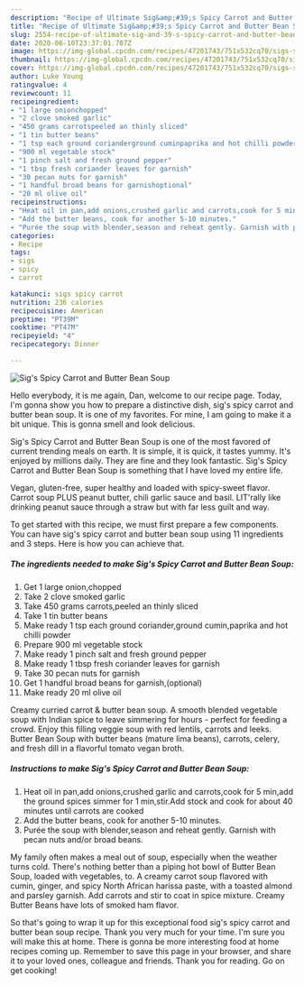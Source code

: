 ```yaml
---
description: "Recipe of Ultimate Sig&amp;#39;s Spicy Carrot and Butter Bean Soup"
title: "Recipe of Ultimate Sig&amp;#39;s Spicy Carrot and Butter Bean Soup"
slug: 2554-recipe-of-ultimate-sig-and-39-s-spicy-carrot-and-butter-bean-soup
date: 2020-06-10T23:37:01.707Z
image: https://img-global.cpcdn.com/recipes/47201743/751x532cq70/sigs-spicy-carrot-and-butter-bean-soup-recipe-main-photo.jpg
thumbnail: https://img-global.cpcdn.com/recipes/47201743/751x532cq70/sigs-spicy-carrot-and-butter-bean-soup-recipe-main-photo.jpg
cover: https://img-global.cpcdn.com/recipes/47201743/751x532cq70/sigs-spicy-carrot-and-butter-bean-soup-recipe-main-photo.jpg
author: Luke Young
ratingvalue: 4
reviewcount: 11
recipeingredient:
- "1 large onionchopped"
- "2 clove smoked garlic"
- "450 grams carrotspeeled an thinly sliced"
- "1 tin butter beans"
- "1 tsp each ground corianderground cuminpaprika and hot chilli powder"
- "900 ml vegetable stock"
- "1 pinch salt and fresh ground pepper"
- "1 tbsp fresh coriander leaves for garnish"
- "30 pecan nuts for garnish"
- "1 handful broad beans for garnishoptional"
- "20 ml olive oil"
recipeinstructions:
- "Heat oil in pan,add onions,crushed garlic and carrots,cook for 5 min,add the ground spices simmer for 1 min,stir.Add stock and cook for about 40 minutes until carrots are cooked"
- "Add the butter beans, cook for another 5-10 minutes."
- "Purée the soup with blender,season and reheat gently. Garnish with pecan nuts and/or broad beans."
categories:
- Recipe
tags:
- sigs
- spicy
- carrot

katakunci: sigs spicy carrot 
nutrition: 236 calories
recipecuisine: American
preptime: "PT39M"
cooktime: "PT47M"
recipeyield: "4"
recipecategory: Dinner

---
```



![Sig&#39;s Spicy Carrot and Butter Bean Soup](https://img-global.cpcdn.com/recipes/47201743/751x532cq70/sigs-spicy-carrot-and-butter-bean-soup-recipe-main-photo.jpg)

Hello everybody, it is me again, Dan, welcome to our recipe page. Today, I'm gonna show you how to prepare a distinctive dish, sig&#39;s spicy carrot and butter bean soup. It is one of my favorites. For mine, I am going to make it a bit unique. This is gonna smell and look delicious.

Sig&#39;s Spicy Carrot and Butter Bean Soup is one of the most favored of current trending meals on earth. It is simple, it is quick, it tastes yummy. It's enjoyed by millions daily. They are fine and they look fantastic. Sig&#39;s Spicy Carrot and Butter Bean Soup is something that I have loved my entire life.

Vegan, gluten-free, super healthy and loaded with spicy-sweet flavor. Carrot soup PLUS peanut butter, chili garlic sauce and basil. LIT&#39;rally like drinking peanut sauce through a straw but with far less guilt and way.


To get started with this recipe, we must first prepare a few components. You can have sig&#39;s spicy carrot and butter bean soup using 11 ingredients and 3 steps. Here is how you can achieve that.

<!--inarticleads1-->

##### The ingredients needed to make Sig&#39;s Spicy Carrot and Butter Bean Soup:

1. Get 1 large onion,chopped
1. Take 2 clove smoked garlic
1. Take 450 grams carrots,peeled an thinly sliced
1. Take 1 tin butter beans
1. Make ready 1 tsp each ground coriander,ground cumin,paprika and hot chilli powder
1. Prepare 900 ml vegetable stock
1. Make ready 1 pinch salt and fresh ground pepper
1. Make ready 1 tbsp fresh coriander leaves for garnish
1. Take 30 pecan nuts for garnish
1. Get 1 handful broad beans for garnish,(optional)
1. Make ready 20 ml olive oil


Creamy curried carrot &amp; butter bean soup. A smooth blended vegetable soup with Indian spice to leave simmering for hours - perfect for feeding a crowd. Enjoy this filling veggie soup with red lentils, carrots and leeks. Butter Bean Soup with butter beans (mature lima beans), carrots, celery, and fresh dill in a flavorful tomato vegan broth. 

<!--inarticleads2-->

##### Instructions to make Sig&#39;s Spicy Carrot and Butter Bean Soup:

1. Heat oil in pan,add onions,crushed garlic and carrots,cook for 5 min,add the ground spices simmer for 1 min,stir.Add stock and cook for about 40 minutes until carrots are cooked
1. Add the butter beans, cook for another 5-10 minutes.
1. Purée the soup with blender,season and reheat gently. Garnish with pecan nuts and/or broad beans.


My family often makes a meal out of soup, especially when the weather turns cold. There&#39;s nothing better than a piping hot bowl of Butter Bean Soup, loaded with vegetables, to. A creamy carrot soup flavored with cumin, ginger, and spicy North African harissa paste, with a toasted almond and parsley garnish. Add carrots and stir to coat in spice mixture. Creamy Butter Beans have lots of smoked ham flavor. 

So that's going to wrap it up for this exceptional food sig&#39;s spicy carrot and butter bean soup recipe. Thank you very much for your time. I'm sure you will make this at home. There is gonna be more interesting food at home recipes coming up. Remember to save this page in your browser, and share it to your loved ones, colleague and friends. Thank you for reading. Go on get cooking!
